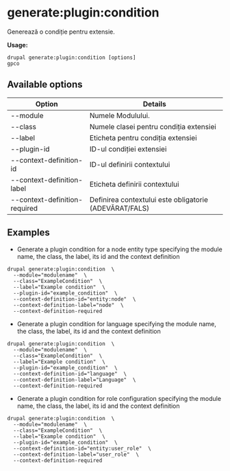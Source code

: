 # generate:plugin:condition
Generează o condiție pentru extensie.

**Usage:**
```
drupal generate:plugin:condition [options]
gpco
```

## Available options
Option | Details
-------|-------------
--module | Numele Modulului.
--class | Numele clasei pentru condiția extensiei
--label | Eticheta pentru condiția extensiei
--plugin-id | ID-ul condiției extensiei
--context-definition-id | ID-ul definirii contextului
--context-definition-label | Eticheta definirii contextului
--context-definition-required | Definirea contextului este obligatorie (ADEVĂRAT/FALS)

## Examples
* Generate a plugin condition for a node entity type specifying the module name, the class, the label, its id and the context definition
```
drupal generate:plugin:condition  \
  --module="modulename"  \
  --class="ExampleCondition"  \
  --label="Example condition"  \
  --plugin-id="example_condition"  \
  --context-definition-id="entity:node"  \
  --context-definition-label="node"  \
  --context-definition-required
```
* Generate a plugin condition for language specifying the module name, the class, the label, its id and the context definition
```
drupal generate:plugin:condition  \
  --module="modulename"  \
  --class="ExampleCondition"  \
  --label="Example condition"  \
  --plugin-id="example_condition"  \
  --context-definition-id="language"  \
  --context-definition-label="Language"  \
  --context-definition-required
```
* Generate a plugin condition for role configuration specifying the module name, the class, the label, its id and the context definition
```
drupal generate:plugin:condition  \
  --module="modulename"  \
  --class="ExampleCondition"  \
  --label="Example condition"  \
  --plugin-id="example_condition"  \
  --context-definition-id="entity:user_role"  \
  --context-definition-label="user_role"  \
  --context-definition-required
```
